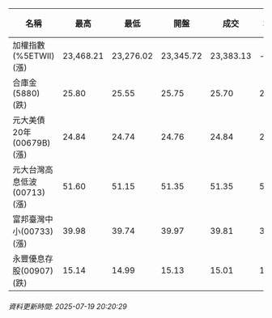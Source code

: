 | 名稱 | 最高 | 最低 | 開盤 | 成交 | 均價 | 成交金額(億) | 昨收 | 漲跌幅 | 漲跌 | 總量 | 昨量 | 振幅 |
| -------- | -------- | -------- | -------- |-------- | -------- | -------- |-------- |-------- |-------- | -------- | -------- |-------- |
|加權指數(%5ETWII) (漲)|23,468.21|23,276.02|23,345.72|23,383.13|-|3,694.08|23,113.28|1.17%|269.85|6,036,662|0|0.83%|
|合庫金(5880) (跌)|25.80|25.55|25.75|25.70|25.66|1.76|25.75|0.19%|0.05|6,868|6,058|0.97%|
|元大美債20年(00679B) (漲)|24.84|24.74|24.76|24.84|24.78|9.68|24.71|0.53%|0.13|39,077|51,838|0.40%|
|元大台灣高息低波(00713) (漲)|51.60|51.15|51.35|51.35|51.28|4.91|51.25|0.20%|0.10|9,576|6,895|0.88%|
|富邦臺灣中小(00733) (漲)|39.98|39.74|39.97|39.81|39.82|0.300|39.69|0.30%|0.12|753|1,338|0.60%|
|永豐優息存股(00907) (跌)|15.14|14.99|15.13|15.01|15.05|0.192|15.09|0.53%|0.08|1,276|1,408|0.99%|
###### 資料更新時間: 2025-07-19 20:20:29